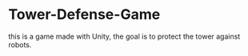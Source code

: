 # Tower-Defense-Game
this is a game made with Unity, the goal is to protect the tower against robots.

